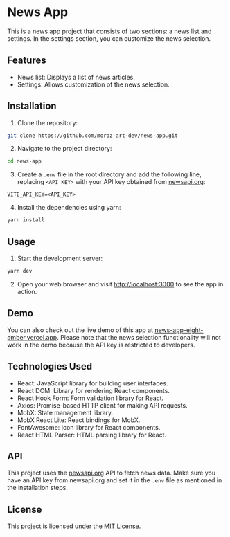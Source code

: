 # News App

This is a news app project that consists of two sections: a news list and settings. In the settings section, you can customize the news selection.

## Features

- News list: Displays a list of news articles.
- Settings: Allows customization of the news selection.

## Installation

1. Clone the repository:

```bash
git clone https://github.com/moroz-art-dev/news-app.git
```

2. Navigate to the project directory:

```bash
cd news-app
```

3. Create a `.env` file in the root directory and add the following line, replacing `<API_KEY>` with your API key obtained from [newsapi.org](https://newsapi.org/):

```plaintext
VITE_API_KEY=<API_KEY>
```

4. Install the dependencies using yarn:

```bash
yarn install
```

## Usage

1. Start the development server:

```bash
yarn dev
```

2. Open your web browser and visit [http://localhost:3000](http://localhost:3000) to see the app in action.

## Demo

You can also check out the live demo of this app at [news-app-eight-amber.vercel.app](https://news-app-eight-amber.vercel.app). Please note that the news selection functionality will not work in the demo because the API key is restricted to developers.

## Technologies Used

- React: JavaScript library for building user interfaces.
- React DOM: Library for rendering React components.
- React Hook Form: Form validation library for React.
- Axios: Promise-based HTTP client for making API requests.
- MobX: State management library.
- MobX React Lite: React bindings for MobX.
- FontAwesome: Icon library for React components.
- React HTML Parser: HTML parsing library for React.

## API

This project uses the [newsapi.org](https://newsapi.org/) API to fetch news data. Make sure you have an API key from newsapi.org and set it in the `.env` file as mentioned in the installation steps.

## License

This project is licensed under the [MIT License](LICENSE).